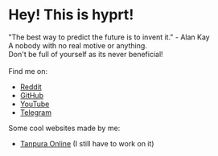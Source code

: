 # Hey! This is hyprt!
"The best way to predict the future is to invent it." - Alan Kay <br>
A nobody with no real motive or anything. <br>
Don't be full of yourself as its never beneficial! <br> <br>
Find me on: <br>
* [Reddit](https://reddit.com/u/thefrind54)
* [GitHub](https://github.com/hyperio546)
* [YouTube](https://youtube.com/@hyperio546)
* [Telegram](https://t.me/hyprt546)

Some cool websites made by me: <br>
- [Tanpura Online](https://hyperio546.github.io/tanpura-online) (I still have to work on it)
